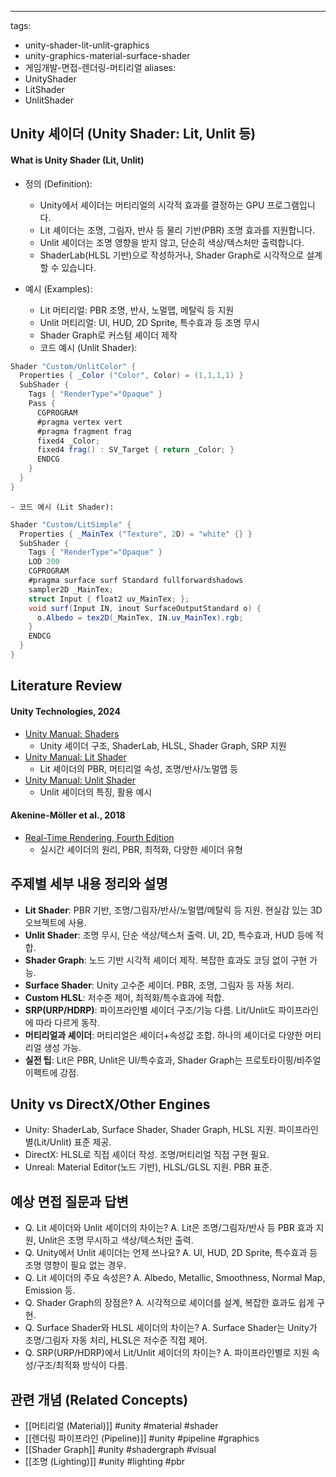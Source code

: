 ---
tags:
- unity-shader-lit-unlit-graphics
- unity-graphics-material-surface-shader
- 게임개발-면접-렌더링-머티리얼
aliases:
- UnityShader
- LitShader
- UnlitShader

## Unity 셰이더 (Unity Shader: Lit, Unlit 등)

#### What is Unity Shader (Lit, Unlit)

- 정의 (Definition):
    - Unity에서 셰이더는 머티리얼의 시각적 효과를 결정하는 GPU 프로그램입니다.
    - Lit 셰이더는 조명, 그림자, 반사 등 물리 기반(PBR) 조명 효과를 지원합니다.
    - Unlit 셰이더는 조명 영향을 받지 않고, 단순히 색상/텍스처만 출력합니다.
    - ShaderLab(HLSL 기반)으로 작성하거나, Shader Graph로 시각적으로 설계할 수 있습니다.

- 예시 (Examples):
    - Lit 머티리얼: PBR 조명, 반사, 노멀맵, 메탈릭 등 지원
    - Unlit 머티리얼: UI, HUD, 2D Sprite, 특수효과 등 조명 무시
    - Shader Graph로 커스텀 셰이더 제작
    - 코드 예시 (Unlit Shader):
```csharp
Shader "Custom/UnlitColor" {
  Properties { _Color ("Color", Color) = (1,1,1,1) }
  SubShader {
    Tags { "RenderType"="Opaque" }
    Pass {
      CGPROGRAM
      #pragma vertex vert
      #pragma fragment frag
      fixed4 _Color;
      fixed4 frag() : SV_Target { return _Color; }
      ENDCG
    }
  }
}
```
    - 코드 예시 (Lit Shader):
```csharp
Shader "Custom/LitSimple" {
  Properties { _MainTex ("Texture", 2D) = "white" {} }
  SubShader {
    Tags { "RenderType"="Opaque" }
    LOD 200
    CGPROGRAM
    #pragma surface surf Standard fullforwardshadows
    sampler2D _MainTex;
    struct Input { float2 uv_MainTex; };
    void surf(Input IN, inout SurfaceOutputStandard o) {
      o.Albedo = tex2D(_MainTex, IN.uv_MainTex).rgb;
    }
    ENDCG
  }
}
```

## Literature Review

#### Unity Technologies, 2024
- [Unity Manual: Shaders](https://docs.unity3d.com/kr/2022.3/Manual/Shaders.html)
    - Unity 셰이더 구조, ShaderLab, HLSL, Shader Graph, SRP 지원
- [Unity Manual: Lit Shader](https://docs.unity3d.com/kr/2022.3/Manual/shader-lit.html)
    - Lit 셰이더의 PBR, 머티리얼 속성, 조명/반사/노멀맵 등
- [Unity Manual: Unlit Shader](https://docs.unity3d.com/kr/2022.3/Manual/shader-unlit.html)
    - Unlit 셰이더의 특징, 활용 예시

#### Akenine-Möller et al., 2018
- [Real-Time Rendering, Fourth Edition](https://www.crcpress.com/Real-Time-Rendering-Fourth-Edition/Akenine-Moller-Haines-Hoffman/p/book/9781138627000)
    - 실시간 셰이더의 원리, PBR, 최적화, 다양한 셰이더 유형

## 주제별 세부 내용 정리와 설명
- **Lit Shader**: PBR 기반, 조명/그림자/반사/노멀맵/메탈릭 등 지원. 현실감 있는 3D 오브젝트에 사용.
- **Unlit Shader**: 조명 무시, 단순 색상/텍스처 출력. UI, 2D, 특수효과, HUD 등에 적합.
- **Shader Graph**: 노드 기반 시각적 셰이더 제작. 복잡한 효과도 코딩 없이 구현 가능.
- **Surface Shader**: Unity 고수준 셰이더. PBR, 조명, 그림자 등 자동 처리.
- **Custom HLSL**: 저수준 제어, 최적화/특수효과에 적합.
- **SRP(URP/HDRP)**: 파이프라인별 셰이더 구조/기능 다름. Lit/Unlit도 파이프라인에 따라 다르게 동작.
- **머티리얼과 셰이더**: 머티리얼은 셰이더+속성값 조합. 하나의 셰이더로 다양한 머티리얼 생성 가능.
- **실전 팁**: Lit은 PBR, Unlit은 UI/특수효과, Shader Graph는 프로토타이핑/비주얼 이펙트에 강점.

## Unity vs DirectX/Other Engines
- Unity: ShaderLab, Surface Shader, Shader Graph, HLSL 지원. 파이프라인별(Lit/Unlit) 표준 제공.
- DirectX: HLSL로 직접 셰이더 작성. 조명/머티리얼 직접 구현 필요.
- Unreal: Material Editor(노드 기반), HLSL/GLSL 지원. PBR 표준.

## 예상 면접 질문과 답변
- Q. Lit 셰이더와 Unlit 셰이더의 차이는?
  A. Lit은 조명/그림자/반사 등 PBR 효과 지원, Unlit은 조명 무시하고 색상/텍스처만 출력.
- Q. Unity에서 Unlit 셰이더는 언제 쓰나요?
  A. UI, HUD, 2D Sprite, 특수효과 등 조명 영향이 필요 없는 경우.
- Q. Lit 셰이더의 주요 속성은?
  A. Albedo, Metallic, Smoothness, Normal Map, Emission 등.
- Q. Shader Graph의 장점은?
  A. 시각적으로 셰이더를 설계, 복잡한 효과도 쉽게 구현.
- Q. Surface Shader와 HLSL 셰이더의 차이는?
  A. Surface Shader는 Unity가 조명/그림자 자동 처리, HLSL은 저수준 직접 제어.
- Q. SRP(URP/HDRP)에서 Lit/Unlit 셰이더의 차이는?
  A. 파이프라인별로 지원 속성/구조/최적화 방식이 다름.

## 관련 개념 (Related Concepts)
- [[머티리얼 (Material)]] #unity #material #shader
- [[렌더링 파이프라인 (Pipeline)]] #unity #pipeline #graphics
- [[Shader Graph]] #unity #shadergraph #visual
- [[조명 (Lighting)]] #unity #lighting #pbr 